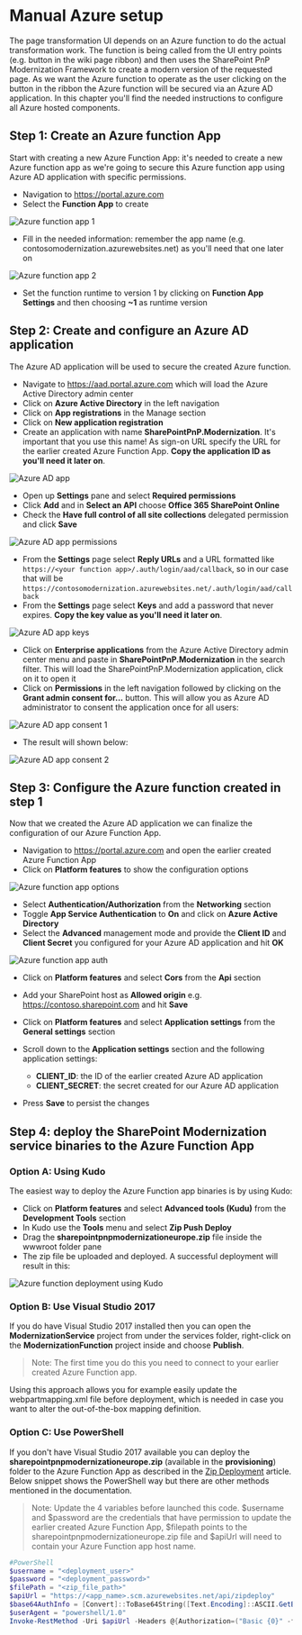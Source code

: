 # Manual Azure setup

The page transformation UI depends on an Azure function to do the actual transformation work. The function is being called from the UI entry points (e.g. button in the wiki page ribbon) and then uses the SharePoint PnP Modernization Framework to create a modern version of the requested page. As we want the Azure function to operate as the user clicking on the button in the ribbon the Azure function will be secured via an Azure AD application. In this chapter you'll find the needed instructions to configure all Azure hosted components.

## Step 1: Create an Azure function App

Start with creating a new Azure Function App: it's needed to create a new Azure function app as we're going to secure this Azure function app using Azure AD application with specific permissions.

- Navigation to https://portal.azure.com
- Select the **Function App** to create

![Azure function app 1](images/azure_function_1.png)

- Fill in the needed information: remember the app name (e.g. contosomodernization.azurewebsites.net) as you'll need that one later on
  
![Azure function app 2](images/azure_function_2.png)

- Set the function runtime to version 1 by clicking on **Function App Settings** and then choosing **~1** as runtime version

## Step 2: Create and configure an Azure AD application

The Azure AD application will be used to secure the created Azure function.

- Navigate to https://aad.portal.azure.com which will load the Azure Active Directory admin center
- Click on **Azure Active Directory** in the left navigation
- Click on **App registrations** in the Manage section
- Click on **New application registration**
- Create an application with name **SharePointPnP.Modernization**. It's important that you use this name! As sign-on URL specify the URL for the earlier created Azure Function App. **Copy the application ID as you'll need it later on**.

![Azure AD app](images/azure_app_1.png)

- Open up **Settings** pane and select **Required permissions**
- Click **Add** and in **Select an API** choose **Office 365 SharePoint Online**
- Check the **Have full control of all site collections** delegated permission and click **Save**

![Azure AD app permissions](images/azure_app_2.png)

- From the **Settings** page select **Reply URLs** and a URL formatted like `https://<your function app>/.auth/login/aad/callback`, so in our case that will be `https://contosomodernization.azurewebsites.net/.auth/login/aad/callback`
- From the **Settings** page select **Keys** and add a password that never expires. **Copy the key value as you'll need it later on**.

![Azure AD app keys](images/azure_app_3.png)

- Click on **Enterprise applications** from the Azure Active Directory admin center menu and paste in **SharePointPnP.Modernization** in the search filter. This will load the SharePointPnP.Modernization application, click on it to open it
- Click on **Permissions** in the left navigation followed by clicking on the **Grant admin consent for...** button. This will allow you as Azure AD administrator to consent the application once for all users:

![Azure AD app consent 1](images/azure_app_4.png)

- The result will shown below:

![Azure AD app consent 2](images/azure_app_5.png)

## Step 3: Configure the Azure function created in step 1

Now that we created the Azure AD application we can finalize the configuration of our Azure Function App.

- Navigation to https://portal.azure.com and open the earlier created Azure Function App
- Click on **Platform features** to show the configuration options

![Azure function app options](images/azure_function_3.png)

- Select **Authentication/Authorization** from the **Networking** section
- Toggle **App Service Authentication** to **On** and click on **Azure Active Directory**
- Select the **Advanced** management mode and provide the **Client ID** and **Client Secret** you configured for your Azure AD application and hit **OK**

![Azure function app auth](images/azure_function_4.png)

- Click on **Platform features** and select **Cors** from the **Api** section
- Add your SharePoint host as **Allowed origin** e.g. https://contoso.sharepoint.com and hit **Save**
- Click on **Platform features** and select **Application settings** from the **General settings** section
- Scroll down to the **Application settings** section and the following application settings:

    - **CLIENT_ID**: the ID of the earlier created Azure AD application
    - **CLIENT_SECRET**: the secret created for our Azure AD application

- Press **Save** to persist the changes

## Step 4: deploy the SharePoint Modernization service binaries to the Azure Function App

### Option A: Using Kudo

The easiest way to deploy the Azure Function app binaries is by using Kudo:

- Click on **Platform features** and select **Advanced tools (Kudu)** from the **Development Tools** section
- In Kudo use the **Tools** menu and select **Zip Push Deploy**
- Drag the **sharepointpnpmodernizationeurope.zip** file inside the wwwroot folder pane
- The zip file be uploaded and deployed. A successful deployment will result in this:

![Azure function deployment using Kudo](images/azure_function_5.png)

### Option B: Use Visual Studio 2017

If you do have Visual Studio 2017 installed then you can open the **ModernizationService** project from under the services folder, right-click on the **ModernizationFunction** project inside and choose **Publish**.

>Note:
>The first time you do this you need to connect to your earlier created Azure Function app.

Using this approach allows you for example easily update the webpartmapping.xml file before deployment, which is needed in case you want to alter the out-of-the-box mapping definition.

### Option C: Use PowerShell

If you don't have Visual Studio 2017 available you can deploy the **sharepointpnpmodernizationeurope.zip** (available in the **provisioning**) folder to the Azure Function App as described in the [Zip Deployment](https://docs.microsoft.com/en-us/azure/azure-functions/deployment-zip-push) article. Below snippet shows the PowerShell way but there are other methods mentioned in the documentation.

>Note:
>Update the 4 variables before launched this code. $username and $password are the credentials that have permission to update the earlier created Azure Function App, $filepath points to the sharepointpnpmodernizationeurope.zip file and $apiUrl will need to contain your Azure Function app host name.

```Powershell
#PowerShell
$username = "<deployment_user>"
$password = "<deployment_password>"
$filePath = "<zip_file_path>"
$apiUrl = "https://<app_name>.scm.azurewebsites.net/api/zipdeploy"
$base64AuthInfo = [Convert]::ToBase64String([Text.Encoding]::ASCII.GetBytes(("{0}:{1}" -f $username, $password)))
$userAgent = "powershell/1.0"
Invoke-RestMethod -Uri $apiUrl -Headers @{Authorization=("Basic {0}" -f $base64AuthInfo)} -UserAgent $userAgent -Method POST -InFile $filePath -ContentType "multipart/form-data"
```
